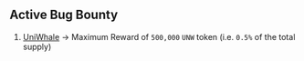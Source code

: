 ## Active Bug Bounty
1. [UniWhale](./UniWhale.md) -> Maximum Reward of `500,000` `UNW` token (i.e. `0.5%` of the total supply)
